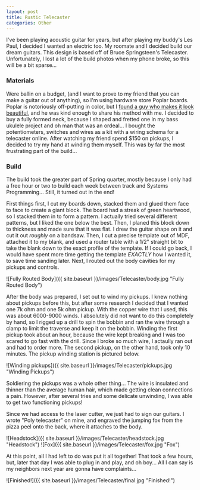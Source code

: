 ```yaml
---
layout: post
title: Rustic Telecaster
categories: Other
---
```


I've been playing acoustic guitar for years, but after playing my buddy's Les Paul, I decided I wanted an electric too. My roomate and I decided build our dream guitars. This design is based off of Bruce Springsteen's Telecaster. Unfortunately, I lost a lot of the build photos when my phone broke, so this will be a bit sparse...

### Materials
Were ballin on a budget, (and I want to prove to my friend that you can make a guitar out of anything), so I'm using hardware store Poplar boards. Poplar is notoriously off-putting in color, but I [found a guy who makes it look beautiful](https://monkwoodstudio.com/), and he was kind enough to share his method with me.
I decided to buy a fully formed neck, because I shaped and fretted one in my bass ukulele project and oh man that was an ordeal... I bought the potentiometers, switches and wires as a kit with a wiring schema for a telecaster online.
After watching my friend spend $150 on pickups, I decided to try my hand at winding them myself. This was by far the most frustrating part of the build...

### Build
The build took the greater part of Spring quarter, mostly because I only had a free hour or two to build each week between track and Systems Programming... Still, it turned out in the end!

First things first, I cut my boards down, stacked them and glued them face to face to create a giant block. The board had a streak of green heartwood, so I stacked them in to form a pattern. I actually tried several different patterns, but I liked the one below the best. Then, I planed this block down to thickness and made sure that it was flat. I drew the guitar shape on it and cut it out *roughly* on a bandsaw. Then, I cut a precise template out of MDF, attached it to my blank, and used a router table with a 1/2" straight bit to take the blank down to the exact profile of the template. If I could go back, I would have spent more time getting the template *EXACTLY* how I wanted it, to save time sanding later. Next, I routed out the body cavities for my pickups and controls.

![Fully Routed Body]({{ site.baseurl }}/images/Telecaster/body.jpg "Fully Routed Body")

After the body was prepared, I set out to wind my pickups. I knew nothing about pickups before this, but after some research I decided that I wanted one 7k ohm and one 5k ohm pickup. With the copper wire that I used, this was about 6000-9000 winds. I absolutely did not want to do this completely by hand, so I rigged up a drill to spin the bobbin and ran the wire through a clamp to limit the traverse and keep it on the bobbin. Winding the first pickup took about an hour, because the wire kept breaking and I was too scared to go fast with the drill. Since I broke so much wire, I actaully ran out and had to order more. The second pickup, on the other hand, took only 10 minutes. The pickup winding station is pictured below.

![Winding pickups]({{ site.baseurl }}/images/Telecaster/pickups.jpg "Winding Pickups")

Soldiering the pickups was a whole other thing... The wire is insulated and thinner than the average human hair, which made getting clean connections a pain. However, after several tries and some delicate unwinding, I was able to get two functioning pickups!

Since we had access to the laser cutter, we just had to sign our guitars. I wrote "Poly telecaster" on mine, and engraved the jumping fox from the pizza peel onto the back, where it attaches to the body.

![Headstock]({{ site.baseurl }}/images/Telecaster/headstock.jpg "Headstock")
![Fox]({{ site.baseurl }}/images/Telecaster/fox.jpg "Fox")


At this point, all I had left to do was put it all together! That took a few hours, but, later that day I was able to plug in and play, and oh boy... All I can say is my neighbors next year are gonna have complaints...

![Finished!]({{ site.baseurl }}/images/Telecaster/final.jpg "Finished!")